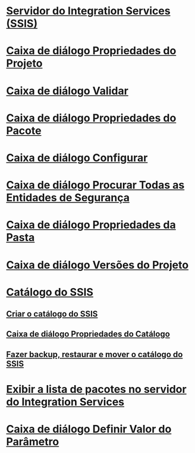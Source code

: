 # [Servidor do Integration Services (SSIS)](integration-services-ssis-server-and-catalog.md)
# [Caixa de diálogo Propriedades do Projeto](project-properties-dialog-box.md)
# [Caixa de diálogo Validar](validate-dialog-box.md)
# [Caixa de diálogo Propriedades do Pacote](package-properties-dialog-box.md)
# [Caixa de diálogo Configurar](configure-dialog-box.md)
# [Caixa de diálogo Procurar Todas as Entidades de Segurança](browse-all-principals-dialog-box.md)
# [Caixa de diálogo Propriedades da Pasta](folder-properties-dialog-box.md)
# [Caixa de diálogo Versões do Projeto](project-versions-dialog-box.md)
# [Catálogo do SSIS](ssis-catalog.md)
## [Criar o catálogo do SSIS](../create-the-ssis-catalog.md)
## [Caixa de diálogo Propriedades do Catálogo](../catalog-properties-dialog-box.md)
## [Fazer backup, restaurar e mover o catálogo do SSIS](../backup-restore-and-move-the-ssis-catalog.md)
# [Exibir a lista de pacotes no servidor do Integration Services](view-the-list-of-packages-on-the-integration-services-server.md)
# [Caixa de diálogo Definir Valor do Parâmetro](set-parameter-value-dialog-box.md)
